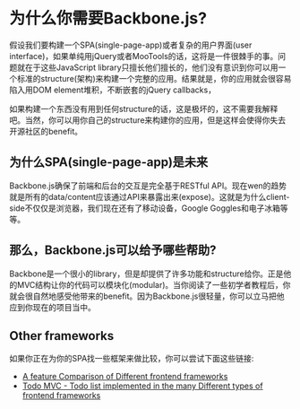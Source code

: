 # 为什么你需要Backbone.js?
假设我们要构建一个SPA(single-page-app)或者复杂的用户界面(user interface)，如果单纯用jQuery或者MooTools的话，这将是一件很棘手的事。问题就在于这些JavaScript library只擅长他们擅长的，他们没有意识到你可以用一个标准的structure(架构)来构建一个完整的应用。结果就是，你的应用就会很容易陷入用DOM element堆积，不断嵌套的jQuery callbacks，

如果构建一个东西没有用到任何structure的话，这是极坏的，这不需要我解释吧。当然，你可以用你自己的structure来构建你的应用，但是这样会使得你失去开源社区的benefit。

##  为什么SPA(single-page-app)是未来
Backbone.js确保了前端和后台的交互是完全基于RESTful API。现在wen的趋势就是所有的data/content应该通过API来暴露出来(expose)。这就是为什么client-side不仅仅是浏览器，我们现在还有了移动设备，Google Goggles和电子冰箱等等。

## 那么，Backbone.js可以给予哪些帮助?
Backbone是一个很小的library，但是却提供了许多功能和structure给你。正是他的MVC结构让你的代码可以模块化(modular)。当你阅读了一些初学者教程后，你就会很自然地感受他带来的benefit。因为Backbone.js很轻量，你可以立马把他应到你现在的项目当中。

## Other frameworks
如果你正在为你的SPA找一些框架来做比较，你可以尝试下面这些链接:

- [A feature Comparison of Different frontend frameworks](http://codebrief.com/2012/01/the-top-10-javascript-mvc-frameworks-reviewed/)
- [Todo MVC - Todo list implemented in the many Different types of frontend frameworks](http://todomvc.com/)
